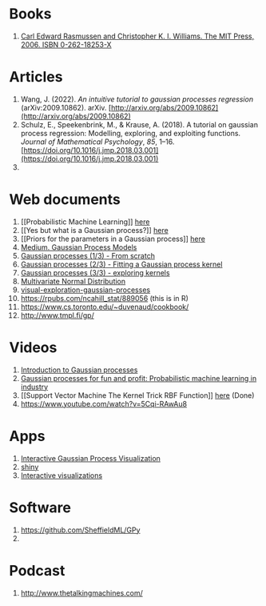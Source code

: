 
# Books
1. [Carl Edward Rasmussen and Christopher K. I. Williams. The MIT Press, 2006. ISBN 0-262-18253-X](https://gaussianprocess.org/gpml/)
# Articles
1. Wang, J. (2022). _An intuitive tutorial to gaussian processes regression_ (arXiv:2009.10862). arXiv. [http://arxiv.org/abs/2009.10862](http://arxiv.org/abs/2009.10862)
2. Schulz, E., Speekenbrink, M., & Krause, A. (2018). A tutorial on gaussian process regression: Modelling, exploring, and exploiting functions. _Journal of Mathematical Psychology_, _85_, 1–16. [https://doi.org/10.1016/j.jmp.2018.03.001](https://doi.org/10.1016/j.jmp.2018.03.001)
3. 
# Web documents
1. [[Probabilistic Machine Learning]] [here](https://research.cs.aalto.fi//pml/software/gpstuff/) 
2. [[Yes but what is a Gaussian process?]] [here](https://dansblog.netlify.app/posts/2021-11-03-yes-but-what-is-a-gaussian-process-or-once-twice-three-times-a-definition-or-a-descent-into-madness/yes-but-what-is-a-gaussian-process-or-once-twice-three-times-a-definition-or-a-descent-into-madness.html)
3. [[Priors for the parameters in a Gaussian process]] [here](https://dansblog.netlify.app/posts/2022-09-07-priors5/priors5.html)
5. [Medium. Gaussian Process Models](https://towardsdatascience.com/gaussian-process-models-7ebce1feb83d)
6. [Gaussian processes (1/3) - From scratch](https://peterroelants.github.io/posts/gaussian-process-tutorial/)
7. [Gaussian processes (2/3) - Fitting a Gaussian process kernel](https://peterroelants.github.io/posts/gaussian-process-kernel-fitting/)
8. [Gaussian processes (3/3) - exploring kernels](https://peterroelants.github.io/posts/gaussian-process-kernels/)
9. [Multivariate Normal Distribution](https://peterroelants.github.io/posts/multivariate-normal-primer/)
10. [visual-exploration-gaussian-processes](https://distill.pub/2019/visual-exploration-gaussian-processes/)
11. https://rpubs.com/ncahill_stat/889056 (this is in R)
12. https://www.cs.toronto.edu/~duvenaud/cookbook/
13. http://www.tmpl.fi/gp/

# Videos
1. [Introduction to Gaussian processes](https://www.youtube.com/watch?v=GWHE5vnpxks&list=PLZ_xn3EIbxZHynuWRdYp4WDtpKm5Xo9Ge) 
2. [Gaussian processes for fun and profit: Probabilistic machine learning in industry](https://www.youtube.com/watch?v=uq8VxqeHPj8)
3. [[Support Vector Machine The Kernel Trick RBF Function]] [here](https://www.youtube.com/watch?v=e4qWknGNzB0) (Done)
4. https://www.youtube.com/watch?v=5Cqi-RAwAu8
# Apps
1. [Interactive Gaussian Process Visualization](http://www.infinitecuriosity.org/vizgp/)
1. [shiny](https://durrande.shinyapps.io/gp_playground/)
2. [Interactive visualizations](https://github.com/st--/interactive-gp-visualization)

# Software
1. https://github.com/SheffieldML/GPy
2. 
# Podcast
1. http://www.thetalkingmachines.com/

